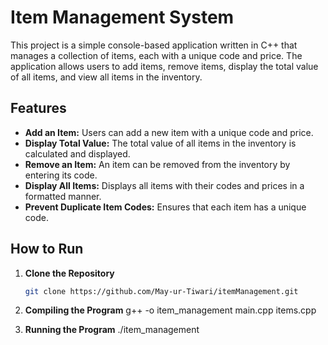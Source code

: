 # Item Management System

This project is a simple console-based application written in C++ that manages a collection of items, each with a unique code and price. The application allows users to add items, remove items, display the total value of all items, and view all items in the inventory.

## Features

- **Add an Item:** Users can add a new item with a unique code and price.
- **Display Total Value:** The total value of all items in the inventory is calculated and displayed.
- **Remove an Item:** An item can be removed from the inventory by entering its code.
- **Display All Items:** Displays all items with their codes and prices in a formatted manner.
- **Prevent Duplicate Item Codes:** Ensures that each item has a unique code.

## How to Run

1. **Clone the Repository**
   ```bash
   git clone https://github.com/May-ur-Tiwari/itemManagement.git

2. **Compiling the Program**
    g++ -o item_management main.cpp items.cpp

3. **Running the Program**
    ./item_management

